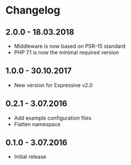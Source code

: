 Changelog
=========

## 2.0.0 - 18.03.2018

* Middleware is now based on PSR-15 standard
* PHP 7.1 is now the minimal required version

## 1.0.0 - 30.10.2017

* New version for Expressive v2.0

## 0.2.1 - 3.07.2016

* Add example configuration files
* Flatten namespace 

## 0.1.0 - 3.07.2016

* Initial release
